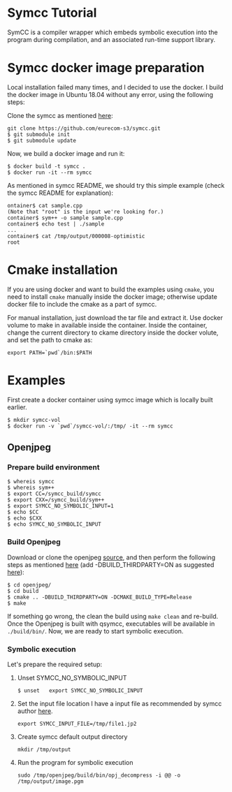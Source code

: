 **Symcc Tutorial**
===
SymCC is a compiler wrapper which embeds symbolic execution into the program during compilation, and an associated run-time support library.


# Symcc docker image preparation
Local installation failed many times, and I decided to use the docker. I build the docker image in Ubuntu 18.04 without any error, using the following steps:

Clone the symcc as mentioned [here](https://github.com/eurecom-s3/symcc):
```
git clone https://github.com/eurecom-s3/symcc.git
$ git submodule init
$ git submodule update
```

Now, we build a docker image and run it:
```
$ docker build -t symcc .
$ docker run -it --rm symcc
```
As mentioned in symcc README, we should try this simple example (check the symcc README for explanation):
```
ontainer$ cat sample.cpp
(Note that "root" is the input we're looking for.)
container$ sym++ -o sample sample.cpp
container$ echo test | ./sample
...
container$ cat /tmp/output/000008-optimistic
root
```

# Cmake installation
If you are using docker and want to build the examples using `cmake`, you need to install `cmake` manually inside the docker image; otherwise update docker file to include the cmake as a part of symcc.

For manual installation, just download the tar file and extract it. Use docker volume to make in available inside the container. Inside the container, change the current directory to ckame directory inside the docker volute, and set the path to cmake as:
```
export PATH=`pwd`/bin:$PATH
```

# Examples

First create a docker container using symcc image which is locally built earlier.
```
$ mkdir symcc-vol 
$ docker run -v `pwd`/symcc-vol/:/tmp/ -it --rm symcc
```

## Openjpeg

### Prepare build environment
```
$ whereis symcc
$ whereis sym++
$ export CC=/symcc_build/symcc
$ export CXX=/symcc_build/sym++ 
$ export SYMCC_NO_SYMBOLIC_INPUT=1
$ echo $CC
$ echo $CXX
$ echo SYMCC_NO_SYMBOLIC_INPUT
```

### Build Openjpeg
Download or clone the openjpeg [source](https://github.com/uclouvain/openjpeg), and then perform the following steps as mentioned [here](https://github.com/uclouvain/openjpeg/blob/master/INSTALL.md) (add -DBUILD_THIRDPARTY=ON as suggested [here](http://www.s3.eurecom.fr/tools/symbolic_execution/symcc.html)):
```
$ cd openjpeg/
$ cd build
$ cmake .. -DBUILD_THIRDPARTY=ON -DCMAKE_BUILD_TYPE=Release
$ make
```
If something go wrong, the clean the build using `make clean` and re-build. Once the Openjpeg is built with qsymcc, executables will be available in `./build/bin/`. Now, we are ready to start symbolic execution.


### Symbolic execution

Let's prepare the required setup:
1. Unset  SYMCC_NO_SYMBOLIC_INPUT
    ```
    $ unset   export SYMCC_NO_SYMBOLIC_INPUT
    ```
1. Set the input file location
I have a input file as recommended by symcc author [here](http://www.s3.eurecom.fr/tools/symbolic_execution/symcc.html).
    ```
    export SYMCC_INPUT_FILE=/tmp/file1.jp2
    ```
1. Create symcc default output directory
    ```
    mkdir /tmp/output
    ```
1. Run the program for symbolic execution
    ```
    sudo /tmp/openjpeg/build/bin/opj_decompress -i @@ -o /tmp/output/image.pgm
    ```


